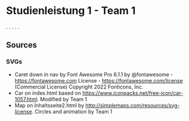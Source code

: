 # Studienleistung 1 - Team 1
.
.
.
.
.



## Sources
### SVGs
 - Caret down in nav by Font Awesome Pro 6.1.1 by @fontawesome - https://fontawesome.com License - https://fontawesome.com/license (Commercial License) Copyright 2022 Fonticons, Inc.
 - Car on index.html based on https://www.iconpacks.net/free-icon/car-1057.html. Modified by Team 1
 - Map on Inhaltsseite2.html by http://simplemaps.com/resources/svg-license. Circles and animation by Team 1




